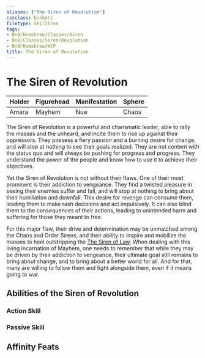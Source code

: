 ```yaml
---
aliases: ["The Siren of Revolution"]
cssclass: bunkers
filetype: Skilltree 
tags:
- BnB/Homebrew/Classes/Siren
- BnB/Classes/Siren/Revolution
- BnB/Homebrew/WIP
title: The Siren of Revolution
---
```


# The Siren of Revolution

| Holder    | Figurehead | Manifestation | Sphere  |
| --- | ---------- | ------------- | ------- |
| Amara    | Mayhem       | Nue       | Chaos |

The Siren of Revolution is a powerful and charismatic leader, able to rally the masses  and the unheard, and incite them to rise up against their oppressors. They possess a fiery passion and a burning desire for change, and will stop at nothing to see their goals realized. They are not content with the status quo and will always be pushing for progress and progress. They understand the power of the people and know how to use it to achieve their objectives.

Yet the Siren of Revolution is not without their flaws. One of their most prominent is their addiction to vengeance. They find a twisted pleasure in seeing their enemies suffer and fall, and will stop at nothing to bring about their humiliation and downfall. This desire for revenge can consume them, leading them to make rash decisions and act impulsively. It can also blind them to the consequences of their actions, leading to unintended harm and suffering for those they meant to free.

For this major flaw, their drive and determination may be unmatched among the Chaos and Order Sirens, and their ability to inspire and mobilize the masses to heel outstripping the [The Siren of Law](Siren%20of%20Law.md). When dealing with this living incarnation of Mayhem, one needs to remember that while they may be driven by their addiction to vengeance, their ultimate goal still remains to bring about change, and to bring about a better world for all. And for that, many are willing to follow them and fight alongside them, even if it means going to war.

## Abilities of the Siren of Revolution
### Action Skill


### Passive Skill

## Affinity Feats
